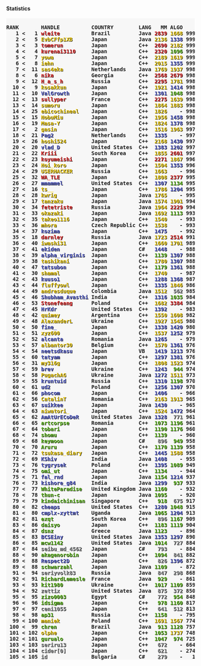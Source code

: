 #### Statistics  
<pre style="background-color:#f7f7f7"><b>
RANK       HANDLE          COUNTRY        LANG   MM ALGO     SCORE             BESTS UNIQS ZEROS TIME 
   1 <   1 <font color="#EF3A3A" style="background-color:#f7f7f7;text-shadow:1px 1px 0px black">wleite         </font> Brazil         Java <font color="#EF3A3A" style="background-color:#f7f7f7;text-shadow:1px 1px 0px black">2839</font> <font color="#FCD617" style="background-color:#f7f7f7;text-shadow:1px 1px 0px black">1668</font> 999779.83 < 999667.49  1661     7     0 9819 
   2 <   5 <font color="#FCD617" style="background-color:#f7f7f7;text-shadow:1px 1px 0px black">EvbCFfp1XB     </font> Japan          Java <font color="#FCD617" style="background-color:#f7f7f7;text-shadow:1px 1px 0px black">2136</font> <font color="#616BD5" style="background-color:#f7f7f7;text-shadow:1px 1px 0px black">1338</font> 999665.99 < 999445.95  1600     3     0 9506 
   3 <   3 <font color="#EF3A3A" style="background-color:#f7f7f7;text-shadow:1px 1px 0px black">tomerun        </font> Japan          C++  <font color="#EF3A3A" style="background-color:#f7f7f7;text-shadow:1px 1px 0px black">2690</font> <font color="#FCD617" style="background-color:#f7f7f7;text-shadow:1px 1px 0px black">2182</font> 999642.44 < 999579.33  1549     5     0 9156 
   4 <   4 <font color="#EF3A3A" style="background-color:#f7f7f7;text-shadow:1px 1px 0px black">kurenai3110    </font> Japan          C++  <font color="#EF3A3A" style="background-color:#f7f7f7;text-shadow:1px 1px 0px black">2320</font> <font color="#69C329" style="background-color:#f7f7f7;text-shadow:1px 1px 0px black">1096</font> 999595.90 < 999471.56  1594     8     0 9814 
   5 <   7 <font color="#FCD617" style="background-color:#f7f7f7;text-shadow:1px 1px 0px black">yowa           </font> Japan          C++  <font color="#FCD617" style="background-color:#f7f7f7;text-shadow:1px 1px 0px black">2189</font> <font color="#FCD617" style="background-color:#f7f7f7;text-shadow:1px 1px 0px black">1619</font> 999418.26 < 998831.98  1547    16     0 9526 
   6 <   8 <font color="#FCD617" style="background-color:#f7f7f7;text-shadow:1px 1px 0px black">iehn           </font> Japan          C++  <font color="#FCD617" style="background-color:#f7f7f7;text-shadow:1px 1px 0px black">2015</font> <font color="#616BD5" style="background-color:#f7f7f7;text-shadow:1px 1px 0px black">1355</font> 999138.95 < 998783.11  1216     0     0 9864 
   7 <  11 <font color="#FCD617" style="background-color:#f7f7f7;text-shadow:1px 1px 0px black">sas4eka        </font> Netherlands    Java <font color="#FCD617" style="background-color:#f7f7f7;text-shadow:1px 1px 0px black">1769</font> <font color="#FCD617" style="background-color:#f7f7f7;text-shadow:1px 1px 0px black">1937</font> 998962.14 < 998364.29  1308     0     0 8015 
   8 <   6 <font color="#EF3A3A" style="background-color:#f7f7f7;text-shadow:1px 1px 0px black">nika           </font> Georgia        C++  <font color="#EF3A3A" style="background-color:#f7f7f7;text-shadow:1px 1px 0px black">2568</font> <font color="#EF3A3A" style="background-color:#f7f7f7;text-shadow:1px 1px 0px black">2679</font> 998870.05 < 999012.90  1231     6     1 7313 
   9 <  12 <font color="#EF3A3A" style="background-color:#f7f7f7;text-shadow:1px 1px 0px black">H_a_s_h        </font> Russia         C++  <font color="#EF3A3A" style="background-color:#f7f7f7;text-shadow:1px 1px 0px black">2295</font> <font color="#FCD617" style="background-color:#f7f7f7;text-shadow:1px 1px 0px black">1781</font> 998845.54 < 998347.28  1077     0     0 9678 
  10 <   9 <font color="#FCD617" style="background-color:#f7f7f7;text-shadow:1px 1px 0px black">kosakkun       </font> Japan          C++  <font color="#FCD617" style="background-color:#f7f7f7;text-shadow:1px 1px 0px black">1921</font> <font color="#616BD5" style="background-color:#f7f7f7;text-shadow:1px 1px 0px black">1414</font> 998838.64 < 998602.93  1030     2     0 9816 
  11 <  10 <font color="#616BD5" style="background-color:#f7f7f7;text-shadow:1px 1px 0px black">ValGrowth      </font> Japan          C++  <font color="#616BD5" style="background-color:#f7f7f7;text-shadow:1px 1px 0px black">1301</font> <font color="#69C329" style="background-color:#f7f7f7;text-shadow:1px 1px 0px black">1048</font> 998819.68 < 998503.99   957     0     0 9714 
  12 <  13 <font color="#EF3A3A" style="background-color:#f7f7f7;text-shadow:1px 1px 0px black">sullyper       </font> France         C++  <font color="#EF3A3A" style="background-color:#f7f7f7;text-shadow:1px 1px 0px black">2275</font> <font color="#FCD617" style="background-color:#f7f7f7;text-shadow:1px 1px 0px black">1639</font> 998675.18 < 998101.43  1547     4     0 8611 
  13 <  14 <font color="#FCD617" style="background-color:#f7f7f7;text-shadow:1px 1px 0px black">sumoru         </font> Japan          C++  <font color="#FCD617" style="background-color:#f7f7f7;text-shadow:1px 1px 0px black">1864</font> <font color="#FCD617" style="background-color:#f7f7f7;text-shadow:1px 1px 0px black">1883</font> 998426.46 < 998060.91  1038     1     0 9509 
  14 <  25 <font color="#FCD617" style="background-color:#f7f7f7;text-shadow:1px 1px 0px black">ebicochineal   </font> Japan          C++  <font color="#FCD617" style="background-color:#f7f7f7;text-shadow:1px 1px 0px black">1826</font>    - 998325.18 < 995677.90  1224     1     0 9805 
  15 <  15 <font color="#FCD617" style="background-color:#f7f7f7;text-shadow:1px 1px 0px black">NobuMiu        </font> Japan          C++  <font color="#FCD617" style="background-color:#f7f7f7;text-shadow:1px 1px 0px black">1956</font> <font color="#616BD5" style="background-color:#f7f7f7;text-shadow:1px 1px 0px black">1458</font> 998256.45 < 997828.75   889     5     0 9720 
  16 <  19 <font color="#FCD617" style="background-color:#f7f7f7;text-shadow:1px 1px 0px black">Masa-Y         </font> Japan          C++  <font color="#FCD617" style="background-color:#f7f7f7;text-shadow:1px 1px 0px black">1824</font> <font color="#616BD5" style="background-color:#f7f7f7;text-shadow:1px 1px 0px black">1378</font> 998253.09 < 996427.98  1241     1     0 9517 
  17 <   2 <font color="#FCD617" style="background-color:#f7f7f7;text-shadow:1px 1px 0px black">gasin          </font> Japan          C++  <font color="#FCD617" style="background-color:#f7f7f7;text-shadow:1px 1px 0px black">1516</font> <font color="#FCD617" style="background-color:#f7f7f7;text-shadow:1px 1px 0px black">1963</font> 997991.39 < 999583.56  1498     2     3 9900 
  18 <  21 <font color="#616BD5" style="background-color:#f7f7f7;text-shadow:1px 1px 0px black">Pag2           </font> Netherlands    C++  <font color="#616BD5" style="background-color:#f7f7f7;text-shadow:1px 1px 0px black">1335</font>    - 997517.48 < 996241.76  1021     0     0 9592 
  19 <  26 <font color="#FCD617" style="background-color:#f7f7f7;text-shadow:1px 1px 0px black">hoshi524       </font> Japan          C++  <font color="#FCD617" style="background-color:#f7f7f7;text-shadow:1px 1px 0px black">2168</font> <font color="#616BD5" style="background-color:#f7f7f7;text-shadow:1px 1px 0px black">1430</font> 997250.60 < 995452.70  1088     1     0 9774 
  20 <  20 <font color="#616BD5" style="background-color:#f7f7f7;text-shadow:1px 1px 0px black">vlad_D         </font> United States  C++  <font color="#616BD5" style="background-color:#f7f7f7;text-shadow:1px 1px 0px black">1383</font> <font color="#616BD5" style="background-color:#f7f7f7;text-shadow:1px 1px 0px black">1202</font> 997081.95 < 996260.10   957     0     0 9666 
  21 <  22 <font color="#EF3A3A" style="background-color:#f7f7f7;text-shadow:1px 1px 0px black">Kriii          </font> South Korea    C++  <font color="#FCD617" style="background-color:#f7f7f7;text-shadow:1px 1px 0px black">1855</font> <font color="#EF3A3A" style="background-color:#f7f7f7;text-shadow:1px 1px 0px black">2601</font> 997059.39 < 996235.64  1084     0     0 9905 
  22 <  23 <font color="#EF3A3A" style="background-color:#f7f7f7;text-shadow:1px 1px 0px black">koyumeishi     </font> Japan          C++  <font color="#EF3A3A" style="background-color:#f7f7f7;text-shadow:1px 1px 0px black">2271</font> <font color="#FCD617" style="background-color:#f7f7f7;text-shadow:1px 1px 0px black">1867</font> 996577.53 < 995937.76  1622     0     0 3064 
  23 <  24 <font color="#FCD617" style="background-color:#f7f7f7;text-shadow:1px 1px 0px black">Hoi_koro       </font> Japan          C++  <font color="#FCD617" style="background-color:#f7f7f7;text-shadow:1px 1px 0px black">1504</font> <font color="#616BD5" style="background-color:#f7f7f7;text-shadow:1px 1px 0px black">1353</font> 996526.18 < 995861.62   622     1     0 9374 
  24 <  29 <font color="#FCD617" style="background-color:#f7f7f7;text-shadow:1px 1px 0px black">USERHACKER     </font> Russia         C++  <font color="#FCD617" style="background-color:#f7f7f7;text-shadow:1px 1px 0px black">1663</font>    - 996188.94 < 994215.27   989     0     0 9814 
  25 <  32 <font color="#EF3A3A" style="background-color:#f7f7f7;text-shadow:1px 1px 0px black">WA_TLE         </font> Japan          C++  <font color="#FCD617" style="background-color:#f7f7f7;text-shadow:1px 1px 0px black">1808</font> <font color="#EF3A3A" style="background-color:#f7f7f7;text-shadow:1px 1px 0px black">2377</font> 995912.68 < 993010.60   991     0     0 9516 
  26 <  27 <font color="#616BD5" style="background-color:#f7f7f7;text-shadow:1px 1px 0px black">mmammel        </font> United States  C++  <font color="#616BD5" style="background-color:#f7f7f7;text-shadow:1px 1px 0px black">1307</font> <font color="#69C329" style="background-color:#f7f7f7;text-shadow:1px 1px 0px black">1134</font> 995882.27 < 994976.37  1037     0     2 9502 
  27 <  16 <font color="#FCD617" style="background-color:#f7f7f7;text-shadow:1px 1px 0px black">ts__           </font> Japan          C++  <font color="#FCD617" style="background-color:#f7f7f7;text-shadow:1px 1px 0px black">1786</font> <font color="#616BD5" style="background-color:#f7f7f7;text-shadow:1px 1px 0px black">1204</font> 995677.92 < 997676.87  1323     0     6 9886 
  28 <  28 <font color="#FCD617" style="background-color:#f7f7f7;text-shadow:1px 1px 0px black">kwrig          </font> Japan          Java <font color="#FCD617" style="background-color:#f7f7f7;text-shadow:1px 1px 0px black">1765</font>    - 995529.55 < 994276.17   871     0     1 9866 
  29 <  17 <font color="#FCD617" style="background-color:#f7f7f7;text-shadow:1px 1px 0px black">tanzaku        </font> Japan          Java <font color="#FCD617" style="background-color:#f7f7f7;text-shadow:1px 1px 0px black">1574</font> <font color="#FCD617" style="background-color:#f7f7f7;text-shadow:1px 1px 0px black">1901</font> 994992.12 < 996828.42   942     0     5 9882 
  30 <  34 <font color="#EF3A3A" style="background-color:#f7f7f7;text-shadow:1px 1px 0px black">fetetriste     </font> Russia         Java <font color="#FCD617" style="background-color:#f7f7f7;text-shadow:1px 1px 0px black">1964</font> <font color="#EF3A3A" style="background-color:#f7f7f7;text-shadow:1px 1px 0px black">2229</font> 994721.14 < 992041.34   851     0     1 9738 
  31 <  33 <font color="#FCD617" style="background-color:#f7f7f7;text-shadow:1px 1px 0px black">okazaki        </font> Japan          Java <font color="#FCD617" style="background-color:#f7f7f7;text-shadow:1px 1px 0px black">1692</font> <font color="#69C329" style="background-color:#f7f7f7;text-shadow:1px 1px 0px black">1113</font> 993782.30 < 992377.37   601     0     0 4780 
  32 <  35 <font color="#FCD617" style="background-color:#f7f7f7;text-shadow:1px 1px 0px black">takeo1116      </font> Japan          C++  <font color="#FCD617" style="background-color:#f7f7f7;text-shadow:1px 1px 0px black">1540</font>    - 993763.26 < 991499.48   794     0     0 9817 
  33 <  36 <font color="#FCD617" style="background-color:#f7f7f7;text-shadow:1px 1px 0px black">mhora          </font> Czech Republic C++  <font color="#FCD617" style="background-color:#f7f7f7;text-shadow:1px 1px 0px black">1538</font>    - 993274.49 < 991180.21  1862    43     0  944 
  34 <  37 <font color="#616BD5" style="background-color:#f7f7f7;text-shadow:1px 1px 0px black">kozima         </font> Japan          C++  <font color="#616BD5" style="background-color:#f7f7f7;text-shadow:1px 1px 0px black">1475</font>    - 992438.01 < 989193.00   843     0     2 9906 
  35 <  18 <font color="#EF3A3A" style="background-color:#f7f7f7;text-shadow:1px 1px 0px black">darnley        </font> Russia         Java <font color="#FCD617" style="background-color:#f7f7f7;text-shadow:1px 1px 0px black">1723</font> <font color="#EF3A3A" style="background-color:#f7f7f7;text-shadow:1px 1px 0px black">2514</font> 991694.74 < 996503.93  1079     0    12 9864 
  36 <  40 <font color="#FCD617" style="background-color:#f7f7f7;text-shadow:1px 1px 0px black">iwashi31       </font> Japan          C++  <font color="#FCD617" style="background-color:#f7f7f7;text-shadow:1px 1px 0px black">1660</font> <font color="#FCD617" style="background-color:#f7f7f7;text-shadow:1px 1px 0px black">1701</font> 989182.76 < 985767.44   459     0     0 8048 
  37 <  41 <font color="#616BD5" style="background-color:#f7f7f7;text-shadow:1px 1px 0px black">ekiden         </font> Japan          C#   <font color="#616BD5" style="background-color:#f7f7f7;text-shadow:1px 1px 0px black">1448</font>    - 988855.54 < 984888.59   569     0     0 6903 
  38 <  39 <font color="#616BD5" style="background-color:#f7f7f7;text-shadow:1px 1px 0px black">alpha_virginis </font> Japan          C++  <font color="#69C329" style="background-color:#f7f7f7;text-shadow:1px 1px 0px black">1139</font> <font color="#616BD5" style="background-color:#f7f7f7;text-shadow:1px 1px 0px black">1307</font> 988815.90 < 985980.14   597     0     0 7243 
  39 <  38 <font color="#FCD617" style="background-color:#f7f7f7;text-shadow:1px 1px 0px black">tashikani      </font> Japan          C++  <font color="#FCD617" style="background-color:#f7f7f7;text-shadow:1px 1px 0px black">1780</font> <font color="#616BD5" style="background-color:#f7f7f7;text-shadow:1px 1px 0px black">1307</font> 988712.53 < 989036.25   286     0     4 9888 
  40 <  47 <font color="#616BD5" style="background-color:#f7f7f7;text-shadow:1px 1px 0px black">tatsubon       </font> Japan          C++  <font color="#69C329" style="background-color:#f7f7f7;text-shadow:1px 1px 0px black">1179</font> <font color="#616BD5" style="background-color:#f7f7f7;text-shadow:1px 1px 0px black">1361</font> 988690.36 < 980621.51   702     0     4 9899 
  41 <  30 <font color="#FCD617" style="background-color:#f7f7f7;text-shadow:1px 1px 0px black">shamal         </font> Japan          C++  <font color="#FCD617" style="background-color:#f7f7f7;text-shadow:1px 1px 0px black">1740</font>    - 987938.31 < 993867.10  1595     5    10 3016 
  42 <  43 <font color="#616BD5" style="background-color:#f7f7f7;text-shadow:1px 1px 0px black">kuuso1         </font> Japan          C++  <font color="#616BD5" style="background-color:#f7f7f7;text-shadow:1px 1px 0px black">1288</font> <font color="#616BD5" style="background-color:#f7f7f7;text-shadow:1px 1px 0px black">1368</font> 987331.97 < 982477.53   656     0     0 9209 
  43 <  44 <font color="#FCD617" style="background-color:#f7f7f7;text-shadow:1px 1px 0px black">fluffyowl      </font> Japan          C++  <font color="#616BD5" style="background-color:#f7f7f7;text-shadow:1px 1px 0px black">1335</font> <font color="#FCD617" style="background-color:#f7f7f7;text-shadow:1px 1px 0px black">1846</font> 986800.64 < 982289.15   982     0    13 9413 
  44 <  49 <font color="#FCD617" style="background-color:#f7f7f7;text-shadow:1px 1px 0px black">andresduque    </font> Colombia       Java <font color="#FCD617" style="background-color:#f7f7f7;text-shadow:1px 1px 0px black">1512</font> <font color="#9D9FA0" style="background-color:#f7f7f7;text-shadow:1px 1px 0px black"> 562</font> 985646.35 < 978198.60   645     0     1 9502 
  45 <  46 <font color="#616BD5" style="background-color:#f7f7f7;text-shadow:1px 1px 0px black">Shubham_Avasthi</font> India          C++  <font color="#616BD5" style="background-color:#f7f7f7;text-shadow:1px 1px 0px black">1316</font> <font color="#69C329" style="background-color:#f7f7f7;text-shadow:1px 1px 0px black">1035</font> 984656.41 < 982132.38   498     0     0 9705 
  46 <  53 <font color="#EF3A3A" style="background-color:#f7f7f7;text-shadow:1px 1px 0px black">Stonefeang     </font> Poland         C++  <font color="#FCD617" style="background-color:#f7f7f7;text-shadow:1px 1px 0px black">1682</font> <font color="#EF3A3A" style="background-color:#f7f7f7;text-shadow:1px 1px 0px black">3384</font> 984077.74 < 973827.14   620     0     0 9715 
  47 <  45 <font color="#616BD5" style="background-color:#f7f7f7;text-shadow:1px 1px 0px black">HrKdr          </font> United States  C++  <font color="#616BD5" style="background-color:#f7f7f7;text-shadow:1px 1px 0px black">1392</font>    - 983692.00 < 982220.39   427     0     0 6546 
  48 <  42 <font color="#FCD617" style="background-color:#f7f7f7;text-shadow:1px 1px 0px black">quimey         </font> Argentina      C++  <font color="#FCD617" style="background-color:#f7f7f7;text-shadow:1px 1px 0px black">1550</font> <font color="#FCD617" style="background-color:#f7f7f7;text-shadow:1px 1px 0px black">1608</font> 982308.66 < 983137.01   192     0     4 1793 
  49 <  48 <font color="#FCD617" style="background-color:#f7f7f7;text-shadow:1px 1px 0px black">AlexanderL     </font> Ukraine        C++  <font color="#FCD617" style="background-color:#f7f7f7;text-shadow:1px 1px 0px black">1927</font> <font color="#FCD617" style="background-color:#f7f7f7;text-shadow:1px 1px 0px black">1545</font> 980318.48 < 978588.62   340     0     0   56 
  50 <  50 <font color="#616BD5" style="background-color:#f7f7f7;text-shadow:1px 1px 0px black">fine_          </font> Japan          C++  <font color="#616BD5" style="background-color:#f7f7f7;text-shadow:1px 1px 0px black">1338</font> <font color="#616BD5" style="background-color:#f7f7f7;text-shadow:1px 1px 0px black">1420</font> 980197.32 < 977345.07   604     0     4 9495 
  51 <  51 <font color="#FCD617" style="background-color:#f7f7f7;text-shadow:1px 1px 0px black">xyz600         </font> Japan          C++  <font color="#FCD617" style="background-color:#f7f7f7;text-shadow:1px 1px 0px black">1537</font> <font color="#616BD5" style="background-color:#f7f7f7;text-shadow:1px 1px 0px black">1252</font> 979293.15 < 976576.40   284     0     0 9515 
  52 <  52 <font color="#616BD5" style="background-color:#f7f7f7;text-shadow:1px 1px 0px black">alcanta        </font> Romania        Java <font color="#616BD5" style="background-color:#f7f7f7;text-shadow:1px 1px 0px black">1265</font>    - 979196.44 < 974337.34   606     0     9 9462 
  53 <  57 <font color="#FCD617" style="background-color:#f7f7f7;text-shadow:1px 1px 0px black">albantor30     </font> Belgium        C++  <font color="#FCD617" style="background-color:#f7f7f7;text-shadow:1px 1px 0px black">1570</font> <font color="#616BD5" style="background-color:#f7f7f7;text-shadow:1px 1px 0px black">1361</font> 976817.23 < 970114.25   313     0     0 9857 
  54 <  54 <font color="#616BD5" style="background-color:#f7f7f7;text-shadow:1px 1px 0px black">neetsdkasu     </font> Japan          VB   <font color="#616BD5" style="background-color:#f7f7f7;text-shadow:1px 1px 0px black">1419</font> <font color="#616BD5" style="background-color:#f7f7f7;text-shadow:1px 1px 0px black">1213</font> 976407.52 < 972635.92   406     0     1 8947 
  55 <  60 <font color="#616BD5" style="background-color:#f7f7f7;text-shadow:1px 1px 0px black">tatyam         </font> Japan          C++  <font color="#616BD5" style="background-color:#f7f7f7;text-shadow:1px 1px 0px black">1297</font> <font color="#616BD5" style="background-color:#f7f7f7;text-shadow:1px 1px 0px black">1381</font> 976394.15 < 965741.58   572     0    24 9900 
  56 <  31 <font color="#FCD617" style="background-color:#f7f7f7;text-shadow:1px 1px 0px black">my316g         </font> Japan          C++  <font color="#FCD617" style="background-color:#f7f7f7;text-shadow:1px 1px 0px black">1808</font> <font color="#FCD617" style="background-color:#f7f7f7;text-shadow:1px 1px 0px black">1523</font> 974617.47 < 993699.79   778     0    39 9682 
  57 <  59 <font color="#616BD5" style="background-color:#f7f7f7;text-shadow:1px 1px 0px black">brev           </font> Ukraine        C++  <font color="#616BD5" style="background-color:#f7f7f7;text-shadow:1px 1px 0px black">1243</font> <font color="#69C329" style="background-color:#f7f7f7;text-shadow:1px 1px 0px black"> 944</font> 974258.03 < 968702.17   600     0     4 9494 
  58 <  58 <font color="#FCD617" style="background-color:#f7f7f7;text-shadow:1px 1px 0px black">PugachAG       </font> Ukraine        Java <font color="#616BD5" style="background-color:#f7f7f7;text-shadow:1px 1px 0px black">1272</font> <font color="#FCD617" style="background-color:#f7f7f7;text-shadow:1px 1px 0px black">1511</font> 973171.77 < 969011.06   353     0     0 7229 
  59 <  55 <font color="#616BD5" style="background-color:#f7f7f7;text-shadow:1px 1px 0px black">kruntuid       </font> Russia         C++  <font color="#616BD5" style="background-color:#f7f7f7;text-shadow:1px 1px 0px black">1310</font> <font color="#69C329" style="background-color:#f7f7f7;text-shadow:1px 1px 0px black">1198</font> 970653.62 < 972629.28   279     0    13 9063 
  60 <  61 <font color="#616BD5" style="background-color:#f7f7f7;text-shadow:1px 1px 0px black">ud2            </font> Poland         C++  <font color="#616BD5" style="background-color:#f7f7f7;text-shadow:1px 1px 0px black">1256</font> <font color="#616BD5" style="background-color:#f7f7f7;text-shadow:1px 1px 0px black">1307</font> 970228.84 < 963582.81   258     0     0 9737 
  61 <  66 <font color="#616BD5" style="background-color:#f7f7f7;text-shadow:1px 1px 0px black">phocom         </font> Japan          C++  <font color="#616BD5" style="background-color:#f7f7f7;text-shadow:1px 1px 0px black">1406</font>    - 966706.14 < 953516.17   469     0     1 9418 
  62 <  56 <font color="#FCD617" style="background-color:#f7f7f7;text-shadow:1px 1px 0px black">CatalinT       </font> Romania        C++  <font color="#FCD617" style="background-color:#f7f7f7;text-shadow:1px 1px 0px black">2163</font> <font color="#FCD617" style="background-color:#f7f7f7;text-shadow:1px 1px 0px black">1913</font> 965673.89 < 971651.49   751     0    54 9018 
  63 <  67 <font color="#616BD5" style="background-color:#f7f7f7;text-shadow:1px 1px 0px black">suikkee        </font> Japan          Java <font color="#616BD5" style="background-color:#f7f7f7;text-shadow:1px 1px 0px black">1430</font>    - 965254.88 < 951842.23   562     0     0 9523 
  64 <  63 <font color="#FCD617" style="background-color:#f7f7f7;text-shadow:1px 1px 0px black">niwatori_      </font> Japan          C++  <font color="#FCD617" style="background-color:#f7f7f7;text-shadow:1px 1px 0px black">1524</font> <font color="#616BD5" style="background-color:#f7f7f7;text-shadow:1px 1px 0px black">1472</font> 964995.38 < 959553.30  1485     1    42 7926 
  65 <  62 <font color="#616BD5" style="background-color:#f7f7f7;text-shadow:1px 1px 0px black">AmAtUrECoDeR   </font> United States  Java <font color="#616BD5" style="background-color:#f7f7f7;text-shadow:1px 1px 0px black">1328</font> <font color="#9D9FA0" style="background-color:#f7f7f7;text-shadow:1px 1px 0px black"> 771</font> 961375.03 < 961972.63   571     0    63 9698 
  66 <  65 <font color="#69C329" style="background-color:#f7f7f7;text-shadow:1px 1px 0px black">artcorpse      </font> Romania        C++  <font color="#69C329" style="background-color:#f7f7f7;text-shadow:1px 1px 0px black">1073</font> <font color="#69C329" style="background-color:#f7f7f7;text-shadow:1px 1px 0px black">1196</font> 961349.49 < 954586.12   323     0     0 3772 
  67 <  64 <font color="#69C329" style="background-color:#f7f7f7;text-shadow:1px 1px 0px black">tobari         </font> Japan          C++  <font color="#69C329" style="background-color:#f7f7f7;text-shadow:1px 1px 0px black">1190</font> <font color="#69C329" style="background-color:#f7f7f7;text-shadow:1px 1px 0px black">1176</font> 960401.51 < 956307.68   255     0     0 9816 
  68 <  74 <font color="#69C329" style="background-color:#f7f7f7;text-shadow:1px 1px 0px black">shomu          </font> Japan          C++  <font color="#69C329" style="background-color:#f7f7f7;text-shadow:1px 1px 0px black">1139</font>    - 960178.92 < 927382.08   281     0    32 8369 
  69 <  68 <font color="#69C329" style="background-color:#f7f7f7;text-shadow:1px 1px 0px black">keymoon        </font> Japan          C#   <font color="#9D9FA0" style="background-color:#f7f7f7;text-shadow:1px 1px 0px black"> 896</font> <font color="#69C329" style="background-color:#f7f7f7;text-shadow:1px 1px 0px black"> 949</font> 958408.41 < 951544.55   174     0     0 8424 
  70 <  70 <font color="#69C329" style="background-color:#f7f7f7;text-shadow:1px 1px 0px black">Aruru          </font> Japan          C++  <font color="#69C329" style="background-color:#f7f7f7;text-shadow:1px 1px 0px black">1170</font> <font color="#69C329" style="background-color:#f7f7f7;text-shadow:1px 1px 0px black">1139</font> 958250.51 < 940477.82   279     0     3  628 
  71 <  72 <font color="#FCD617" style="background-color:#f7f7f7;text-shadow:1px 1px 0px black">tsukasa_diary  </font> Japan          C++  <font color="#616BD5" style="background-color:#f7f7f7;text-shadow:1px 1px 0px black">1445</font> <font color="#FCD617" style="background-color:#f7f7f7;text-shadow:1px 1px 0px black">1588</font> 958082.35 < 938407.16   463     0    46 9739 
  72 <  69 <font color="#616BD5" style="background-color:#f7f7f7;text-shadow:1px 1px 0px black">KShiv          </font> India          Java <font color="#616BD5" style="background-color:#f7f7f7;text-shadow:1px 1px 0px black">1408</font>    - 955996.99 < 946614.97   317     0     0 9503 
  73 <  76 <font color="#616BD5" style="background-color:#f7f7f7;text-shadow:1px 1px 0px black">tygrysek       </font> Poland         C++  <font color="#616BD5" style="background-color:#f7f7f7;text-shadow:1px 1px 0px black">1395</font> <font color="#69C329" style="background-color:#f7f7f7;text-shadow:1px 1px 0px black">1089</font> 949168.75 < 918945.54   275     0    25 9514 
  74 <  75 <font color="#69C329" style="background-color:#f7f7f7;text-shadow:1px 1px 0px black">omi_ut         </font> Japan          C++  <font color="#69C329" style="background-color:#f7f7f7;text-shadow:1px 1px 0px black">1134</font>    - 944640.62 < 920333.06   460     0    95 8830 
  75 <  71 <font color="#616BD5" style="background-color:#f7f7f7;text-shadow:1px 1px 0px black">fal_rnd        </font> Japan          Java <font color="#69C329" style="background-color:#f7f7f7;text-shadow:1px 1px 0px black">1154</font> <font color="#616BD5" style="background-color:#f7f7f7;text-shadow:1px 1px 0px black">1214</font> 937573.91 < 938487.06    46     0     0  133 
  76 <  73 <font color="#616BD5" style="background-color:#f7f7f7;text-shadow:1px 1px 0px black">kishore_g84    </font> India          Java <font color="#616BD5" style="background-color:#f7f7f7;text-shadow:1px 1px 0px black">1299</font> <font color="#69C329" style="background-color:#f7f7f7;text-shadow:1px 1px 0px black"> 937</font> 933990.26 < 931484.34   323     0    27 8029 
  77 <  77 <font color="#69C329" style="background-color:#f7f7f7;text-shadow:1px 1px 0px black">WhiteParadise  </font> United Kingdom Java <font color="#69C329" style="background-color:#f7f7f7;text-shadow:1px 1px 0px black">1160</font>    - 932252.71 < 918804.55   237     0     0  164 
  78 <  78 <font color="#69C329" style="background-color:#f7f7f7;text-shadow:1px 1px 0px black">thun-c         </font> Japan          Java <font color="#69C329" style="background-color:#f7f7f7;text-shadow:1px 1px 0px black">1095</font>    - 920051.79 < 912730.56   239     0     0 9519 
  79 <  79 <font color="#69C329" style="background-color:#f7f7f7;text-shadow:1px 1px 0px black">kindaichinisan </font> Singapore      C++  <font color="#69C329" style="background-color:#f7f7f7;text-shadow:1px 1px 0px black"> 918</font> <font color="#9D9FA0" style="background-color:#f7f7f7;text-shadow:1px 1px 0px black"> 675</font> 917211.24 < 907965.84   236     0    17   13 
  80 <  82 <font color="#616BD5" style="background-color:#f7f7f7;text-shadow:1px 1px 0px black">cheaps         </font> United States  C++  <font color="#616BD5" style="background-color:#f7f7f7;text-shadow:1px 1px 0px black">1280</font> <font color="#69C329" style="background-color:#f7f7f7;text-shadow:1px 1px 0px black">1048</font> 915192.17 < 895526.68   344     0    91 9461 
  81 <  80 <font color="#616BD5" style="background-color:#f7f7f7;text-shadow:1px 1px 0px black">cmplx-xyttmt   </font> Uganda         Java <font color="#69C329" style="background-color:#f7f7f7;text-shadow:1px 1px 0px black">1065</font> <font color="#616BD5" style="background-color:#f7f7f7;text-shadow:1px 1px 0px black">1204</font> 913675.42 < 904949.91   236     0     0  130 
  82 <  81 <font color="#69C329" style="background-color:#f7f7f7;text-shadow:1px 1px 0px black">exqt           </font> South Korea    C++  <font color="#9D9FA0" style="background-color:#f7f7f7;text-shadow:1px 1px 0px black"> 896</font> <font color="#69C329" style="background-color:#f7f7f7;text-shadow:1px 1px 0px black">1167</font> 909958.13 < 903509.20    59     0     0  218 
  83 <  86 <font color="#69C329" style="background-color:#f7f7f7;text-shadow:1px 1px 0px black">daisyo         </font> Japan          C++  <font color="#69C329" style="background-color:#f7f7f7;text-shadow:1px 1px 0px black">1183</font> <font color="#69C329" style="background-color:#f7f7f7;text-shadow:1px 1px 0px black">1119</font> 904640.35 < 874120.27    59     0    85 9817 
  84 <  87 <font color="#69C329" style="background-color:#f7f7f7;text-shadow:1px 1px 0px black">dsnz           </font> Greece         Java <font color="#69C329" style="background-color:#f7f7f7;text-shadow:1px 1px 0px black">1123</font>    - 896310.22 < 869322.95    56     0    59 1333 
  85 <  83 <font color="#616BD5" style="background-color:#f7f7f7;text-shadow:1px 1px 0px black">BCSEiny        </font> United States  Java <font color="#616BD5" style="background-color:#f7f7f7;text-shadow:1px 1px 0px black">1353</font> <font color="#616BD5" style="background-color:#f7f7f7;text-shadow:1px 1px 0px black">1297</font> 890308.22 < 886715.75    41     0     1 3961 
  86 <  85 <font color="#69C329" style="background-color:#f7f7f7;text-shadow:1px 1px 0px black">mcw1142        </font> United States  Java <font color="#69C329" style="background-color:#f7f7f7;text-shadow:1px 1px 0px black">1014</font> <font color="#9D9FA0" style="background-color:#f7f7f7;text-shadow:1px 1px 0px black"> 727</font> 884643.53 < 877386.42   212     0     0   26 
  87 <  84 <font color="#9D9FA0" style="background-color:#f7f7f7;text-shadow:1px 1px 0px black">seibu_md_4562  </font> Japan          C#   <font color="#9D9FA0" style="background-color:#f7f7f7;text-shadow:1px 1px 0px black"> 793</font>    - 884409.26 < 880595.09   327     0   151 2031 
  88 <  90 <font color="#69C329" style="background-color:#f7f7f7;text-shadow:1px 1px 0px black">akagenorobin   </font> Japan          C++  <font color="#69C329" style="background-color:#f7f7f7;text-shadow:1px 1px 0px black">1094</font> <font color="#9D9FA0" style="background-color:#f7f7f7;text-shadow:1px 1px 0px black"> 841</font> 882407.57 < 855062.95   200     0    74 9921 
  89 <  88 <font color="#616BD5" style="background-color:#f7f7f7;text-shadow:1px 1px 0px black">Respect2D      </font> Japan          C++  <font color="#9D9FA0" style="background-color:#f7f7f7;text-shadow:1px 1px 0px black"> 826</font> <font color="#616BD5" style="background-color:#f7f7f7;text-shadow:1px 1px 0px black">1396</font> 872130.44 < 863516.51    27     0     0   24 
  89 <  88 <font color="#69C329" style="background-color:#f7f7f7;text-shadow:1px 1px 0px black">schwarzahl     </font> Japan          Java <font color="#69C329" style="background-color:#f7f7f7;text-shadow:1px 1px 0px black">1109</font>    - 872130.44 < 863516.51    27     0     0   11 
  91 <  94 <font color="#9D9FA0" style="background-color:#f7f7f7;text-shadow:1px 1px 0px black">seriyvolk83    </font> Russia         Java <font color="#9D9FA0" style="background-color:#f7f7f7;text-shadow:1px 1px 0px black"> 847</font> <font color="#9D9FA0" style="background-color:#f7f7f7;text-shadow:1px 1px 0px black"> 298</font> 868533.52 < 820321.61   242     0   188 3505 
  92 <  91 <font color="#69C329" style="background-color:#f7f7f7;text-shadow:1px 1px 0px black">RichardLemesle </font> France         Java <font color="#69C329" style="background-color:#f7f7f7;text-shadow:1px 1px 0px black"> 929</font>    - 861655.36 < 843760.38   303     0   163  309 
  93 <  93 <font color="#69C329" style="background-color:#f7f7f7;text-shadow:1px 1px 0px black">kit1980        </font> Ukraine        C++  <font color="#69C329" style="background-color:#f7f7f7;text-shadow:1px 1px 0px black">1017</font> <font color="#69C329" style="background-color:#f7f7f7;text-shadow:1px 1px 0px black">1109</font> 859507.88 < 838476.11   124     0    44 9712 
  94 <  92 <font color="#9D9FA0" style="background-color:#f7f7f7;text-shadow:1px 1px 0px black">zettix         </font> United States  Java <font color="#9D9FA0" style="background-color:#f7f7f7;text-shadow:1px 1px 0px black"> 875</font> <font color="#9D9FA0" style="background-color:#f7f7f7;text-shadow:1px 1px 0px black"> 372</font> 850705.64 < 842615.24   229     0   184  406 
  95 <  95 <font color="#69C329" style="background-color:#f7f7f7;text-shadow:1px 1px 0px black">zizo0003       </font> Egypt          C#   <font color="#9D9FA0" style="background-color:#f7f7f7;text-shadow:1px 1px 0px black"> 772</font> <font color="#69C329" style="background-color:#f7f7f7;text-shadow:1px 1px 0px black"> 954</font> 848122.42 < 819719.40   202     0   199   40 
  96 <  96 <font color="#69C329" style="background-color:#f7f7f7;text-shadow:1px 1px 0px black">idsigma        </font> Japan          C++  <font color="#69C329" style="background-color:#f7f7f7;text-shadow:1px 1px 0px black"> 978</font> <font color="#69C329" style="background-color:#f7f7f7;text-shadow:1px 1px 0px black">1160</font> 817591.07 < 818066.43   229     0   285    6 
  97 <  97 <font color="#9D9FA0" style="background-color:#f7f7f7;text-shadow:1px 1px 0px black">ceni1055       </font> Japan          C++  <font color="#9D9FA0" style="background-color:#f7f7f7;text-shadow:1px 1px 0px black"> 641</font> <font color="#9D9FA0" style="background-color:#f7f7f7;text-shadow:1px 1px 0px black"> 512</font> 813294.68 < 802904.33   219     0   288 9885 
  98 <  98 <font color="#69C329" style="background-color:#f7f7f7;text-shadow:1px 1px 0px black">ap31           </font> Russia         C++  <font color="#69C329" style="background-color:#f7f7f7;text-shadow:1px 1px 0px black">1158</font>    - 795378.67 < 784397.91   130     0   325  162 
  99 < 100 <font color="#FCD617" style="background-color:#f7f7f7;text-shadow:1px 1px 0px black">maniek         </font> Poland         C++  <font color="#FCD617" style="background-color:#f7f7f7;text-shadow:1px 1px 0px black">1691</font> <font color="#FCD617" style="background-color:#f7f7f7;text-shadow:1px 1px 0px black">1567</font> 774941.87 < 754852.44    24     0   240  259 
 100 <  99 <font color="#69C329" style="background-color:#f7f7f7;text-shadow:1px 1px 0px black">chren          </font> Brazil         Java <font color="#69C329" style="background-color:#f7f7f7;text-shadow:1px 1px 0px black"> 913</font> <font color="#69C329" style="background-color:#f7f7f7;text-shadow:1px 1px 0px black">1128</font> 757448.14 < 766089.20   179     0   378 1070 
 101 < 102 <font color="#FCD617" style="background-color:#f7f7f7;text-shadow:1px 1px 0px black">olphe          </font> Japan          C++  <font color="#69C329" style="background-color:#f7f7f7;text-shadow:1px 1px 0px black">1053</font> <font color="#FCD617" style="background-color:#f7f7f7;text-shadow:1px 1px 0px black">1737</font> 748303.97 < 727252.73    20     0   134 9655 
 102 < 101 <font color="#69C329" style="background-color:#f7f7f7;text-shadow:1px 1px 0px black">gurualo        </font> Japan          C++  <font color="#69C329" style="background-color:#f7f7f7;text-shadow:1px 1px 0px black">1047</font> <font color="#69C329" style="background-color:#f7f7f7;text-shadow:1px 1px 0px black"> 974</font> 725877.77 < 738074.78   247     0   424 8695 
 103 < 103 <font color="#9D9FA0" style="background-color:#f7f7f7;text-shadow:1px 1px 0px black">seriru13       </font> Japan          C++  <font color="#9D9FA0" style="background-color:#f7f7f7;text-shadow:1px 1px 0px black"> 672</font>    - 664997.46 < 641089.06    73     0   478    1 
 104 < 104 <font color="#9D9FA0" style="background-color:#f7f7f7;text-shadow:1px 1px 0px black">cider[0]       </font> Japan          C++  <font color="#9D9FA0" style="background-color:#f7f7f7;text-shadow:1px 1px 0px black"> 621</font>    - 274836.19 < 227869.37     0     0   851    1 
 105 < 105 <font color="#9D9FA0" style="background-color:#f7f7f7;text-shadow:1px 1px 0px black">id             </font> Bulgaria       C#   <font color="#9D9FA0" style="background-color:#f7f7f7;text-shadow:1px 1px 0px black"> 279</font>    -   1784.98 <   2656.92     0     0  1845    0 
</b></pre>